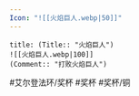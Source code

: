 ```yaml
---
Icon: "![[火焰巨人.webp|50]]"
---
```

```ad-common-bronze-trophy
title: (Title:: "火焰巨人")
![[火焰巨人.webp|100]]
(Comment:: "打败火焰巨人")
```

#艾尔登法环/奖杯 #奖杯 #奖杯/铜